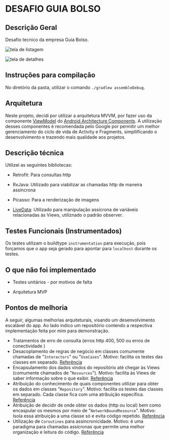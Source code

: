 # DESAFIO GUIA BOLSO

## Descrição Geral

Desafio tecnico da empresa Guia Bolso.

![tela de listagem](captures/)

![tela de detalhes](captures/)

## Instruções para compilação

No diretório da pasta, utilizar o comando `./gradlew assembleDebug`.

## Arquitetura

Neste projeto, decidi por utilizar a arquitetura MVVM, por fazer uso da componente [ViewModel](https://developer.android.com/topic/libraries/architecture/viewmodel) do [Android Architecture Components](https://developer.android.com/topic/libraries/architecture).
A utilização desses componentes é recomendada pelo Google por permitir um melhor gerenciamento do ciclo de vida de Activity e Fragments, simpllificando o desenvolvimento e trazendo mais qualidade aos projetos.
 

## Descrição técnica

Utilizei as seguintes bibliotecas:
- Retrofit: Para consultas http 

- RxJava: Utilizado para viabilizar as chamadas http de maneira assíncrona

- Picasso: Para a renderização de imagens 

- [LiveData](https://developer.android.com/topic/libraries/architecture/livedata): Utilizado para manipulação assícrona de variáveis relacionadas às Views, utiliznado o padrão observer.


## Testes Funcionais (Instrumentados)

Os testes utilizam o buildtype ```instrumentation``` para execução, pois forçamos que o app seja gerado para apontar para `localhost` durante os testes.

## O que não foi implementado

- Testes unitários - por motivos de falta 

- Arquitetura MVP

## Pontos de melhoria

A seguir, algumas melhorias arquiteturais, visando um desenvolvimento escalável do app. 
Ao lado indico um repositório contendo a respectiva implementação feita por mim para demonstração.



- Tratamentos de erro de consulta (erros http 400, 500 ou erros de conectividade )
- Desacoplamento de regras de negócio em classes comumente chamadas de "`Interactors`" ou "`UseCases`". Motivo: facilita os testes das classes em separado. [Referência](https://github.com/rafaelanastacioalves/android-app-templates/blob/arch_comp_and_java/app/src/main/java/com/example/rafaelanastacioalves/moby/domain/interactors/MainEntityListInteractor.java)
- Encapsulamento dos dados vindos do repositório até chegar às Views (comumente chamados de "`Resources`"). Motivo: facilita às Views de saber informação sobre o que exibir. [Referência](https://github.com/rafaelanastacioalves/android-app-templates/blob/arch_comp_and_kotlin_coroutines/app/src/main/java/com/example/rafaelanastacioalves/moby/domain/entities/Resource.kt)
- Atribuição do conhecimento de quais componentes utilizar para obter os dados em classes "`Repository`". Motivo: facilita os testes das classes em separado. Cada classe fica com uma atribuição específica. [Referência](https://github.com/rafaelanastacioalves/android-app-templates/blob/arch_comp_and_kotlin_coroutines/app/src/main/java/com/example/rafaelanastacioalves/moby/retrofit/AppRepository.kt)
- Atribuição de decidir de onde obter os dados (http ou local) bem como encaspular os mesmos por meio de "`NetworkBoundResource`". Motivo: Isola essa atribuição a uma classe só e evita código repetido. [Referência](https://github.com/rafaelanastacioalves/android-app-templates/blob/arch_comp_and_kotlin_coroutines/app/src/main/java/com/example/rafaelanastacioalves/moby/retrofit/NetworkBoundResource.kt)
- Utilização de `Coroutines` para assincronicidade. Motivo: é uma paradigma para chamadas assícronas que permite uma melhor organização e leitura do código. [Referência](https://github.com/rafaelanastacioalves/android-app-templates/blob/arch_comp_and_kotlin_coroutines/app/src/main/java/com/example/rafaelanastacioalves/moby/retrofit/NetworkBoundResource.kt)

